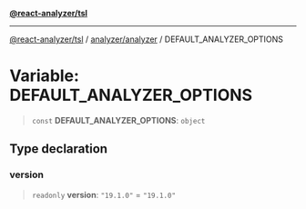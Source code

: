 [**@react-analyzer/tsl**](../../../README.md)

***

[@react-analyzer/tsl](../../../README.md) / [analyzer/analyzer](../README.md) / DEFAULT\_ANALYZER\_OPTIONS

# Variable: DEFAULT\_ANALYZER\_OPTIONS

> `const` **DEFAULT\_ANALYZER\_OPTIONS**: `object`

## Type declaration

### version

> `readonly` **version**: `"19.1.0"` = `"19.1.0"`
